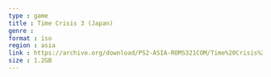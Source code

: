 ```yaml
---
type : game
title : Time Crisis 3 (Japan)
genre : 
format : iso
region : asia
link : https://archive.org/download/PS2-ASIA-ROMS321COM/Time%20Crisis%203%20%28Japan%29.7z
size : 1.2GB
---
```

